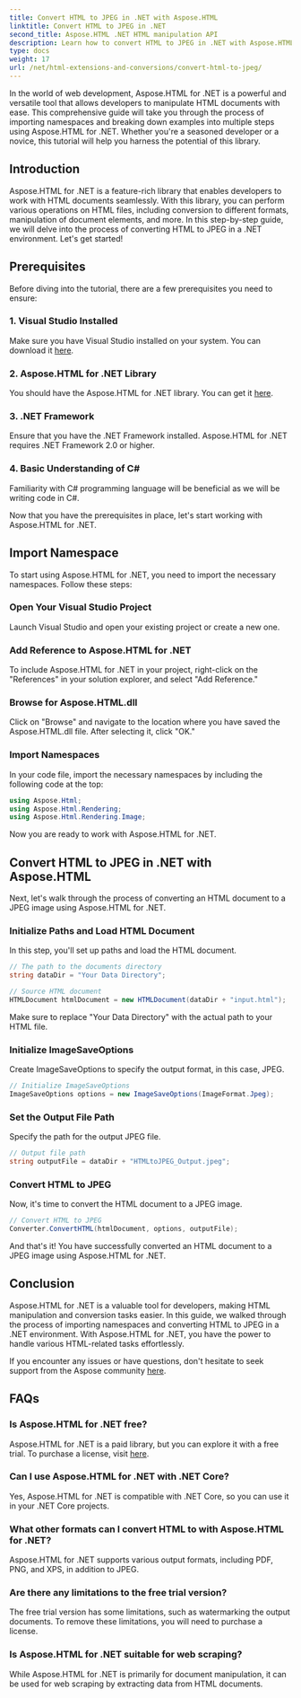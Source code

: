 ```yaml
---
title: Convert HTML to JPEG in .NET with Aspose.HTML
linktitle: Convert HTML to JPEG in .NET
second_title: Aspose.HTML .NET HTML manipulation API
description: Learn how to convert HTML to JPEG in .NET with Aspose.HTML for .NET. A step-by-step guide to harnessing the power of Aspose.HTML for .NET.
type: docs
weight: 17
url: /net/html-extensions-and-conversions/convert-html-to-jpeg/
---
```


In the world of web development, Aspose.HTML for .NET is a powerful and versatile tool that allows developers to manipulate HTML documents with ease. This comprehensive guide will take you through the process of importing namespaces and breaking down examples into multiple steps using Aspose.HTML for .NET. Whether you're a seasoned developer or a novice, this tutorial will help you harness the potential of this library.

## Introduction

Aspose.HTML for .NET is a feature-rich library that enables developers to work with HTML documents seamlessly. With this library, you can perform various operations on HTML files, including conversion to different formats, manipulation of document elements, and more. In this step-by-step guide, we will delve into the process of converting HTML to JPEG in a .NET environment. Let's get started!

## Prerequisites

Before diving into the tutorial, there are a few prerequisites you need to ensure:

### 1. Visual Studio Installed
Make sure you have Visual Studio installed on your system. You can download it [here](https://visualstudio.microsoft.com/downloads/).

### 2. Aspose.HTML for .NET Library
You should have the Aspose.HTML for .NET library. You can get it [here](https://releases.aspose.com/html/net/).

### 3. .NET Framework
Ensure that you have the .NET Framework installed. Aspose.HTML for .NET requires .NET Framework 2.0 or higher.

### 4. Basic Understanding of C#
Familiarity with C# programming language will be beneficial as we will be writing code in C#.

Now that you have the prerequisites in place, let's start working with Aspose.HTML for .NET.

## Import Namespace

To start using Aspose.HTML for .NET, you need to import the necessary namespaces. Follow these steps:

### Open Your Visual Studio Project

Launch Visual Studio and open your existing project or create a new one.

### Add Reference to Aspose.HTML for .NET

To include Aspose.HTML for .NET in your project, right-click on the "References" in your solution explorer, and select "Add Reference."

### Browse for Aspose.HTML.dll

Click on "Browse" and navigate to the location where you have saved the Aspose.HTML.dll file. After selecting it, click "OK."

### Import Namespaces

In your code file, import the necessary namespaces by including the following code at the top:

```csharp
using Aspose.Html;
using Aspose.Html.Rendering;
using Aspose.Html.Rendering.Image;
```

Now you are ready to work with Aspose.HTML for .NET.

## Convert HTML to JPEG in .NET with Aspose.HTML

Next, let's walk through the process of converting an HTML document to a JPEG image using Aspose.HTML for .NET.

### Initialize Paths and Load HTML Document

In this step, you'll set up paths and load the HTML document.

```csharp
// The path to the documents directory
string dataDir = "Your Data Directory";

// Source HTML document  
HTMLDocument htmlDocument = new HTMLDocument(dataDir + "input.html");
```

Make sure to replace "Your Data Directory" with the actual path to your HTML file.

### Initialize ImageSaveOptions

Create ImageSaveOptions to specify the output format, in this case, JPEG.

```csharp
// Initialize ImageSaveOptions 
ImageSaveOptions options = new ImageSaveOptions(ImageFormat.Jpeg);
```

### Set the Output File Path

Specify the path for the output JPEG file.

```csharp
// Output file path 
string outputFile = dataDir + "HTMLtoJPEG_Output.jpeg";
```

### Convert HTML to JPEG

Now, it's time to convert the HTML document to a JPEG image.

```csharp
// Convert HTML to JPEG
Converter.ConvertHTML(htmlDocument, options, outputFile);
```

And that's it! You have successfully converted an HTML document to a JPEG image using Aspose.HTML for .NET.

## Conclusion

Aspose.HTML for .NET is a valuable tool for developers, making HTML manipulation and conversion tasks easier. In this guide, we walked through the process of importing namespaces and converting HTML to JPEG in a .NET environment. With Aspose.HTML for .NET, you have the power to handle various HTML-related tasks effortlessly.

If you encounter any issues or have questions, don't hesitate to seek support from the Aspose community [here](https://forum.aspose.com/).

## FAQs

### Is Aspose.HTML for .NET free?
   Aspose.HTML for .NET is a paid library, but you can explore it with a free trial. To purchase a license, visit [here](https://purchase.aspose.com/buy).

### Can I use Aspose.HTML for .NET with .NET Core?
   Yes, Aspose.HTML for .NET is compatible with .NET Core, so you can use it in your .NET Core projects.

### What other formats can I convert HTML to with Aspose.HTML for .NET?
   Aspose.HTML for .NET supports various output formats, including PDF, PNG, and XPS, in addition to JPEG.

### Are there any limitations to the free trial version?
   The free trial version has some limitations, such as watermarking the output documents. To remove these limitations, you will need to purchase a license.

### Is Aspose.HTML for .NET suitable for web scraping?
   While Aspose.HTML for .NET is primarily for document manipulation, it can be used for web scraping by extracting data from HTML documents.
